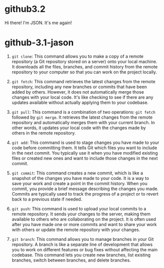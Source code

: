 # github3.2
Hi there! I'm JSON.
It's me again!
# github-3.1-jason

1. `git clone`: This command allows you to make a copy of a remote repository (a Git repository stored on a server) onto your local machine. It downloads all the files, branches, and commit history from the remote repository to your computer so that you can work on the project locally.

2. `git fetch`: This command retrieves the latest changes from the remote repository, including any new branches or commits that have been added by others. However, it does not automatically merge those changes with your local code. It's like checking to see if there are any updates available without actually applying them to your codebase.

3. `git pull`: This command is a combination of two operations: `git fetch` followed by `git merge`. It retrieves the latest changes from the remote repository and automatically merges them with your current branch. In other words, it updates your local code with the changes made by others in the remote repository.

4. `git add`: This command is used to stage changes you have made to your code before committing them. It tells Git which files you want to include in the next commit. You typically use it when you have modified existing files or created new ones and want to include those changes in the next commit.

5. `git commit`: This command creates a new commit, which is like a snapshot of the changes you have made to your code. It is a way to save your work and create a point in the commit history. When you commit, you provide a brief message describing the changes you made. Commits are typically used to track the progress of a project or to revert back to a previous state if needed.

6. `git push`: This command is used to upload your local commits to a remote repository. It sends your changes to the server, making them available to others who are collaborating on the project. It is often used after you have made one or more commits and want to share your work with others or update the remote repository with your changes.

7. `git branch`: This command allows you to manage branches in your Git repository. A branch is like a separate line of development that allows you to work on different features or bug fixes without affecting the main codebase. This command lets you create new branches, list existing branches, switch between branches, and delete branches.
